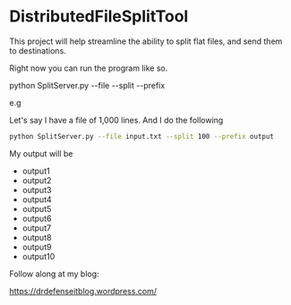 # DistributedFileSplitTool
This project will help streamline the ability to split flat files, and send them to destinations.



Right now you can run the program like so.



python SplitServer.py --file <sample file> --split <sampple split> --prefix <output file prefix>

e.g

Let's say I have a file of 1,000 lines.   And I do the following

```bash
python SplitServer.py --file input.txt --split 100 --prefix output
```


My output will be

* output1 
* output2 
* output3 
* output4 
* output5 
* output6 
* output7 
* output8 
* output9 
* output10 



Follow along at my blog:

https://drdefenseitblog.wordpress.com/
